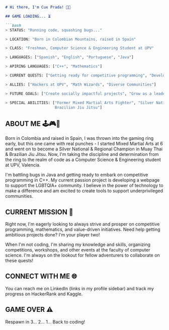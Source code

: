 ```markdown
# Hi there, I'm Cux Prada! 👹🖤

## GAME LOADING... ⏳

```bash
> STATUS: "Running code, squashing bugs..."

> LOCATION: "Born in Colombian Mountains, raised in Spain"

> CLASS: "Freshman, Computer Science & Engineering Student at UPV"

> LANGUAGES: ["Spanish", "English", "Portuguese", "Java"]

> APIRING LANGUAGES: ["C++", "Mathematics"]

> CURRENT QUESTS: ["Getting ready for competitive programming", "Developing a LGBTQIA+ community support webpage"]

> ALLIES: ["Hackers at UPV", "Math Wizards", "Diverse Communities"]

> FUTURE GOALS: ["Create socially impactful projects", "Grow as a leader"]

> SPECIAL ABILITIES: ["Former Mixed Martial Arts Fighter", "Silver National & Regional Champion in Muay Thai & 
                      Brazilian Jiu Jitsu"]
```

## ABOUT ME 🕹️🎮👾

Born in Colombia and raised in Spain, I was thrown into the gaming ring early, but this one came with real punches - I started Mixed Martial Arts at 6 and went on to become a Silver National & Regional Champion in Muay Thai & Brazilian Jiu Jitsu. Now, I'm taking the discipline and determination from the ring to the realm of code as a Computer Science & Engineering student at UPV, Valencia.

I'm battling bugs in Java and getting ready to embark on competitive programming in C++. My current passion project is developing a webpage to support the LGBTQIA+ community. I believe in the power of technology to make a difference and am excited to create tools to support underprivileged communities.

## CURRENT MISSION 🚀

Right now, I'm eagerly looking to always strive and prosper on competitive programming, mathematics, and value-driven initiatives. Need help getting ambitious projects done? I'm your player two! 

When I'm not coding, I'm sharing my knowledge and skills, organizing competitions, workshops, and other events at the faculty of computer science. I'm always on the lookout for fellow adventurers to collaborate on these quests!

## CONNECT WITH ME 🌐

You can reach me on LinkedIn (links in my profile sidebar) and track my progress on HackerRank and Kaggle. 

## GAME OVER ⚠️

Respawn in 3... 2... 1... Back to coding!
